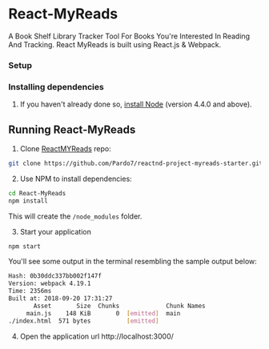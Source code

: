 # React-MyReads

A Book Shelf Library Tracker Tool For Books You're Interested In Reading And Tracking.
React MyReads is built using React.js & Webpack.

### Setup
### Installing dependencies

1) If you haven't already done so, [install Node](https://nodejs.org/en/) (version 4.4.0 and above).

## Running React-MyReads

1) Clone [ReactMYReads]() repo:

```bash
git clone https://github.com/Pardo7/reactnd-project-myreads-starter.git
```

2) Use NPM to install dependencies:

```bash
cd React-MyReads
npm install
```

This will create the `/node_modules` folder.

3) Start your application

```bash
npm start
```

You'll see some output in the terminal resembling the sample output below:

```bash
Hash: 0b30ddc337bb002f147f
Version: webpack 4.19.1
Time: 2356ms
Built at: 2018-09-20 17:31:27
       Asset       Size  Chunks             Chunk Names
     main.js    148 KiB       0  [emitted]  main
./index.html  571 bytes          [emitted]
```

4) Open the application url http://localhost:3000/

